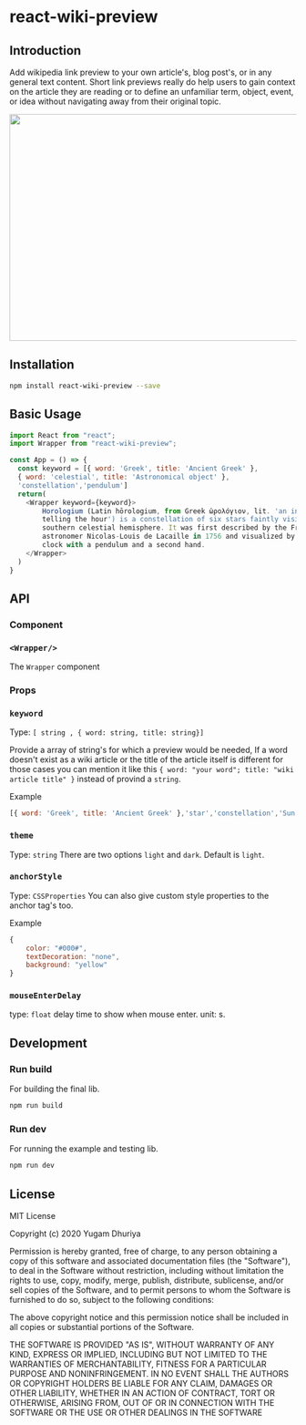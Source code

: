 # react-wiki-preview

## Introduction
Add wikipedia link preview to your own article's, blog post's, or in any general text content. Short link previews really do help users to gain context on the article they are reading or to define an unfamiliar term, object, event, or idea without navigating away from their original topic.

<p align="center">
  <img src="./demo.gif" height="398" width="650">
</p>


## Installation

```zsh
npm install react-wiki-preview --save
```

## Basic Usage

```js
import React from "react";
import Wrapper from "react-wiki-preview";

const App = () => {
  const keyword = [{ word: 'Greek', title: 'Ancient Greek' }, 
  { word: 'celestial', title: 'Astronomical object' },
  'constellation','pendulum']
  return(
    <Wrapper keyword={keyword}>
        Horologium (Latin hōrologium, from Greek ὡρολόγιον, lit. 'an instrument for
        telling the hour') is a constellation of six stars faintly visible in the
        southern celestial hemisphere. It was first described by the French
        astronomer Nicolas-Louis de Lacaille in 1756 and visualized by him as a
        clock with a pendulum and a second hand.
    </Wrapper>
  )
}

```

## API

### Component

### `<Wrapper/>`
The `Wrapper` component 

### Props

### `keyword`  

Type: `[ string , { word: string, title: string}]`

Provide a array of string's for which a preview would be needed, If a word doesn't exist as a wiki article or the title of the article itself is different for
those cases you can mention it like this `{ word: "your word"; title: "wiki article title" }` instead of provind a `string`.

Example
```js
[{ word: 'Greek', title: 'Ancient Greek' },'star','constellation','Sun']
```

### `theme` 
Type: `string`
There are two options `light` and `dark`. Default is `light`.

### `anchorStyle` 
Type: `CSSProperties`
You can also give custom style properties to the anchor tag's too.

Example
```js
{
    color: "#000#",
    textDecoration: "none",
    background: "yellow"
}
```

### `mouseEnterDelay`
type: `float`
delay time to show when mouse enter. unit: s.


## Development

### Run build
For building the final lib.
```bash
npm run build
```

### Run dev
For running the example and testing lib.
```bash
npm run dev
```

## License

MIT License

Copyright (c) 2020 Yugam Dhuriya

Permission is hereby granted, free of charge, to any person obtaining a copy
of this software and associated documentation files (the "Software"), to deal
in the Software without restriction, including without limitation the rights
to use, copy, modify, merge, publish, distribute, sublicense, and/or sell
copies of the Software, and to permit persons to whom the Software is
furnished to do so, subject to the following conditions:

The above copyright notice and this permission notice shall be included in all
copies or substantial portions of the Software.

THE SOFTWARE IS PROVIDED "AS IS", WITHOUT WARRANTY OF ANY KIND, EXPRESS OR
IMPLIED, INCLUDING BUT NOT LIMITED TO THE WARRANTIES OF MERCHANTABILITY,
FITNESS FOR A PARTICULAR PURPOSE AND NONINFRINGEMENT. IN NO EVENT SHALL THE
AUTHORS OR COPYRIGHT HOLDERS BE LIABLE FOR ANY CLAIM, DAMAGES OR OTHER
LIABILITY, WHETHER IN AN ACTION OF CONTRACT, TORT OR OTHERWISE, ARISING FROM,
OUT OF OR IN CONNECTION WITH THE SOFTWARE OR THE USE OR OTHER DEALINGS IN THE
SOFTWARE


